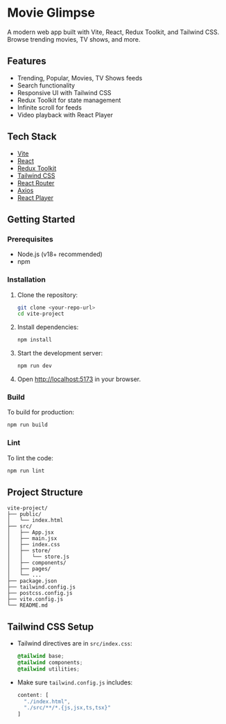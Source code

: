 # Movie Glimpse

A modern web app built with Vite, React, Redux Toolkit, and Tailwind CSS.  
Browse trending movies, TV shows, and more.

## Features

- Trending, Popular, Movies, TV Shows feeds
- Search functionality
- Responsive UI with Tailwind CSS
- Redux Toolkit for state management
- Infinite scroll for feeds
- Video playback with React Player

## Tech Stack

- [Vite](https://vitejs.dev/)
- [React](https://react.dev/)
- [Redux Toolkit](https://redux-toolkit.js.org/)
- [Tailwind CSS](https://tailwindcss.com/)
- [React Router](https://reactrouter.com/)
- [Axios](https://axios-http.com/)
- [React Player](https://www.npmjs.com/package/react-player)

## Getting Started

### Prerequisites

- Node.js (v18+ recommended)
- npm

### Installation

1. Clone the repository:
   ```sh
   git clone <your-repo-url>
   cd vite-project
   ```

2. Install dependencies:
   ```sh
   npm install
   ```

3. Start the development server:
   ```sh
   npm run dev
   ```

4. Open [http://localhost:5173](http://localhost:5173) in your browser.

### Build

To build for production:
```sh
npm run build
```

### Lint

To lint the code:
```sh
npm run lint
```

## Project Structure

```
vite-project/
├── public/
│   └── index.html
├── src/
│   ├── App.jsx
│   ├── main.jsx
│   ├── index.css
│   ├── store/
│   │   └── store.js
│   ├── components/
│   ├── pages/
│   └── ...
├── package.json
├── tailwind.config.js
├── postcss.config.js
├── vite.config.js
└── README.md
```

## Tailwind CSS Setup

- Tailwind directives are in `src/index.css`:
  ```css
  @tailwind base;
  @tailwind components;
  @tailwind utilities;
  ```
- Make sure `tailwind.config.js` includes:
  ```js
  content: [
    "./index.html",
    "./src/**/*.{js,jsx,ts,tsx}"
  ]
  ```

